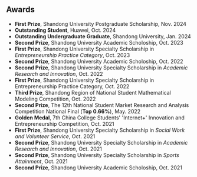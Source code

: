 ##  Awards
- **First Prize**, Shandong University Postgraduate Scholarship, Nov. 2024
- **Outstanding Student**, Huawei, Oct. 2024
- **Outstanding Undergraduate Graduate**, Shandong University, Jan. 2024
- **Second Prize**, Shandong University Academic Scholoship, Oct. 2023
- **First Prize**, Shandong University Specialty Scholarship in _Entrepreneurship Practice Category_, Oct. 2023
- **Second Prize**, Shandong University Academic Scholoship, Oct. 2022
- **Second Prize**, Shandong University Specialty Scholarship in _Academic Research and Innovation_, Oct. 2022 
- **First Prize**, Shandong University Specialty Scholarship in Entrepreneurship Practice Category, Oct. 2022
- **Third Prize**, Shandong Region of National Student Mathematical Modeling Competition, Oct. 2022
- **Second Prize**, The 12th National Student Market Research and Analysis Competition National Final (**Top 0.66%**), May. 2022
- **Golden Medal**, 7th China College Students' 'Internet+' Innovation and Entrepreneurship Competition, Oct. 2021
- **First Prize**, Shandong University Specialty Scholarship in _Social Work and Volunteer Service_, Oct. 2021
- **Second Prize**, Shandong University Specialty Scholarship in _Academic Research and Innovation_, Oct. 2021
- **Second Prize**, Shandong University Specialty Scholarship in _Sports Attainment_, Oct. 2021
- **Second Prize**, Shandong University Academic Scholoship, Oct. 2021
